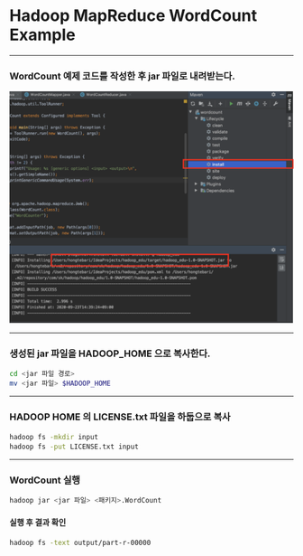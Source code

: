 # Hadoop MapReduce WordCount Example

---

### WordCount 예제 코드를 작성한 후 jar 파일로 내려받는다.
![mapred-jar-install](../../../images/mapred-jar-install.png "mapred-jar-install")

---
### 생성된 jar 파일을 HADOOP_HOME 으로 복사한다.

```bash
cd <jar 파일 경로>
mv <jar 파일> $HADOOP_HOME
```

---

### HADOOP HOME 의 LICENSE.txt 파일을 하둡으로 복사

```bash
hadoop fs -mkdir input
hadoop fs -put LICENSE.txt input
```

---

### WordCount 실행
```bash
hadoop jar <jar 파일> <패키지>.WordCount
```
#### 실행 후 결과 확인

```bash
hadoop fs -text output/part-r-00000
```